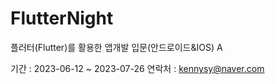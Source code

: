 # FlutterNight
플러터(Flutter)를 활용한 앱개발 입문(안드로이드&amp;IOS) A

기간 : 2023-06-12 ~ 2023-07-26
연락처 : kennysy@naver.com
